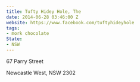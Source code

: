 ```yaml
---
title: Tufty Hidey Hole, The
date: 2014-06-28 03:46:00 Z
website: https://www.facebook.com/tuftyhideyhole
tags:
- mork chocolate
State:
- NSW
---
```


67 Parry Street

Newcastle West, NSW 2302
